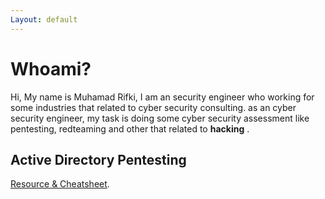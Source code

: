 ```yaml
---
Layout: default
---
```


# Whoami?

Hi, My name is Muhamad Rifki, I am an security engineer who working for some industries that related to cyber security consulting. as an cyber security engineer, my task is doing some cyber security assessment like pentesting, redteaming and other that related to __hacking__ . 


## Active Directory Pentesting
[Resource & Cheatsheet](./Cheatsheet.md).

